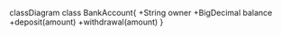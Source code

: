 classDiagram
class BankAccount{
    +String owner
    +BigDecimal balance
    +deposit(amount)
    +withdrawal(amount)
}
